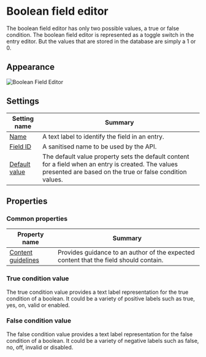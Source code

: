 # Boolean field editor
The boolean field editor has only two possible values, a true or false condition. The boolean field editor is represented as a toggle switch in the entry editor. But the values that are stored in the database are simply a 1 or 0.

## Appearance
![Boolean Field Editor](/images/field-editor-boolean.png)

## Settings
| Setting name | Summary|
| ---| --- |
| [Name](/content-types/field-editors/field-settings.md#name) | A text label to identify the field in an entry.|
| [Field ID](/content-types/field-editors/field-settings.md#field-id) | A sanitised name to be used by the API. |
| [Default value](/content-types/field-editors/field-settings.md#default-value) | The default value property sets the default content for a field when an entry is created. The values presented are based on the true or false condition values. |

## Properties
### Common properties
| Property name | Summary|
| ---| --- |
| [Content guidelines](/content-types/field-editors/field-properties.md#content-guidelines) |  Provides guidance to an author of the expected content that the field should contain. |

### True condition value
The true condition value provides a text label representation for the true condition of a boolean. It could be a variety of positive labels such as true, yes, on, valid or enabled.

### False condition value
The false condition value provides a text label representation for the false condition of a boolean. It could be a variety of negative labels such as false, no, off, invalid or disabled.
